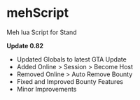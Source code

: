 # mehScript
Meh lua Script for Stand

**Update 0.82**

- Updated Globals to latest GTA Update
- Added Online > Session > Become Host
- Removed Online > Auto Remove Bounty
- Fixed and Improved Bounty Features
- Minor Improvements

